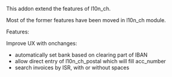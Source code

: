 This addon extend the features of l10n_ch.

Most of the former features have been moved in l10n_ch module.

Features:

Improve UX with onchanges:

- automatically set bank based on clearing part of IBAN
- allow direct entry of l10n_ch_postal which will fill acc_number
- search invoices by ISR, with or without spaces
